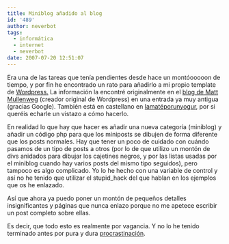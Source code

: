 ```yaml
---
title: Miniblog añadido al blog
id: '489'
author: neverbot
tags:
  - informática
  - internet
  - neverbot
date: 2007-07-20 12:51:07
---
```


Era una de las tareas que tenía pendientes desde hace un montóooooon de tiempo, y por fin he encontrado un rato para añadirlo a mi propio template de [Wordpress.](http://es.wordpress.com/) La información la encontré originalmente en el [blog de Matt Mullenweg](http://photomatt.net/2004/05/19/asides/) (creador original de Wordpress) en una entrada ya muy antigua (gracias Google). También está en castellano en [lamatéporunyogur](http://www.lamateporunyogur.net/archivos/2005/03/07/asides-o-miniblog-en-wordpress/), por si queréis echarle un vistazo a cómo hacerlo.

En realidad lo que hay que hacer es añadir una nueva categoría (miniblog) y añadir un código php para que los miniposts se dibujen de forma diferente que los posts normales. Hay que tener un poco de cuidado con cuándo pasamos de un tipo de posts a otros (por lo de que utilizo un montón de divs anidados para dibujar los cajetines negros, y por las listas usadas por el miniblog cuando hay varios posts del mismo tipo seguidos), pero tampoco es algo complicado. Yo lo he hecho con una variable de control y así no he tenido que utilizar el stupid\_hack del que hablan en los ejemplos que os he enlazado.

Así que ahora ya puedo poner un montón de pequeños detalles insignificantes y páginas que nunca enlazo porque no me apetece escribir un post completo sobre ellas.

Es decir, que todo esto es realmente por vagancia. Y no lo he tenido terminado antes por pura y dura [procrastinación](http://es.wikipedia.org/wiki/Procrastinaci%C3%B3n).
